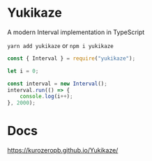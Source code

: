 # Yukikaze
A modern Interval implementation in TypeScript

`yarn add yukikaze` or `npm i yukikaze`

```js
const { Interval } = require("yukikaze");

let i = 0;

const interval = new Interval();
interval.run(() => {
    console.log(i++);
}, 2000);
```

# Docs
https://kurozeropb.github.io/Yukikaze/